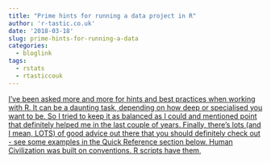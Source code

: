 ```yaml
---
title: "Prime hints for running a data project in R"
author: 'r-tastic.co.uk'
date: '2018-03-18'
slug: prime-hints-for-running-a-data
categories:
  - bloglink
tags:
  - rstats
  - rtasticcouk
---
```


[I’ve been asked more and more for hints and best practices when working with R. It can be a daunting task, depending on how deep or specialised you want to be. So I tried to keep it as balanced as I could and mentioned point that definitely helped me in the last couple of years. Finally, there’s lots (and I mean, LOTS) of good advice out there that you should definitely check out - see some examples in the Quick Reference section below. Human Civilization was built on conventions. R scripts have them,<i class="fas fa-external-link-alt"></i>](https://r-tastic.co.uk/post/prime-hints/)

